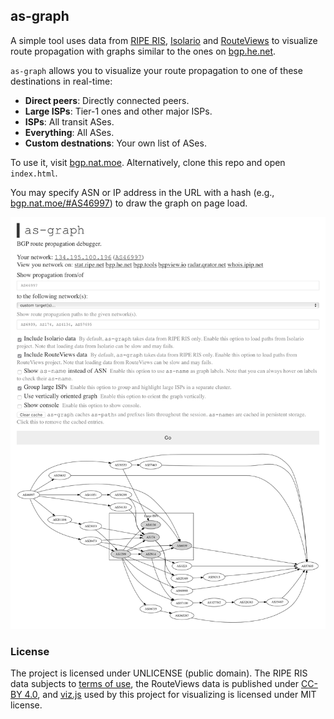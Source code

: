 as-graph
---

A simple tool uses data from [RIPE RIS](http://ris.ripe.net), [Isolario](https://isolario.it) and [RouteViews](http://routeviews.org) to visualize route propagation with graphs similar to the ones on [bgp.he.net](https://bgp.he.net).

`as-graph` allows you to visualize your route propagation to one of these destinations in real-time:

- __Direct peers__: Directly connected peers.
- __Large ISPs__: Tier-1 ones and other major ISPs.
- __ISPs__: All transit ASes.
- __Everything__: All ASes.
- __Custom destnations__: Your own list of ASes.

To use it, visit [bgp.nat.moe](https://bgp.nat.moe/). Alternatively, clone this repo and open `index.html`.

You may specify ASN or IP address in the URL with a hash (e.g., [bgp.nat.moe/#AS46997](https://bgp.nat.moe/#AS46997)) to draw the graph on page load.

![Screenshot](screenshot.png)

### License

The project is licensed under UNLICENSE (public domain). The RIPE RIS data subjects to [terms of use](https://www.ripe.net/analyse/internet-measurements/routing-information-service-ris/commercial-use), the RouteViews data is published under [CC-BY 4.0](https://creativecommons.org/licenses/by/4.0/), and [viz.js](http://viz-js.com) used by this project for visualizing is licensed under MIT license.